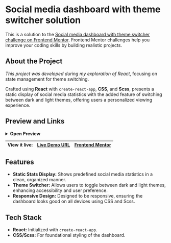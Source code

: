 # Social media dashboard with theme switcher solution

This is a solution to the [Social media dashboard with theme switcher challenge on Frontend Mentor](https://www.frontendmentor.io/challenges/social-media-dashboard-with-theme-switcher-6oY8ozp_H). Frontend Mentor challenges help you improve your coding skills by building realistic projects.

## About the Project

_This project was developed during my exploration of React_, focusing on state management for theme switching.

Crafted using **React** with `create-react-app`, **CSS**, and **Scss**, presents a static display of social media statistics with the added feature of switching between dark and light themes, offering users a personalized viewing experience.

## Preview and Links

<details>
<summary><b>Open Preview</b></summary>
<br>

![](./preview.png)

<br>
</details>

| View it live: | [Live Demo URL](https://ionstici.github.io/social-media-dashboard-with-theme-switcher) | [Frontend Mentor](https://www.frontendmentor.io/solutions/social-media-dashboard-with-theme-switcher-ZUPOcJTrbO) |
| ------------- | -------------------------------------------------------------------------------------- | ---------------------------------------------------------------------------------------------------------------- |

## Features

-   **Static Stats Display:** Shows predefined social media statistics in a clean, organized manner.
-   **Theme Switcher:** Allows users to toggle between dark and light themes, enhancing accessibility and user preference.
-   **Responsive Design:** Designed to be responsive, ensuring the dashboard looks good on all devices using CSS and Scss.

## Tech Stack

-   **React:** Initialized with `create-react-app`.
-   **CSS/Scss:** For foundational styling of the dashboard.
